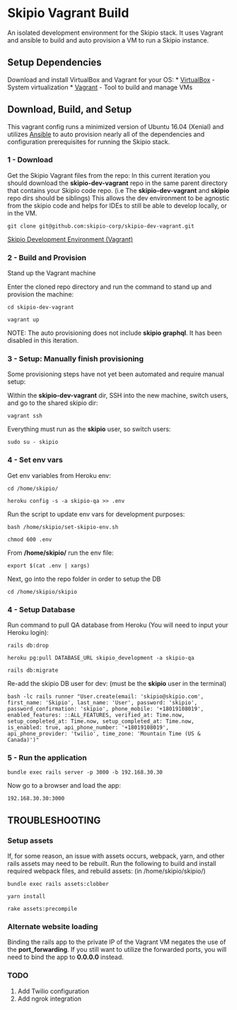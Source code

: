 # Skipio Vagrant Build
An isolated development environment for the Skipio stack. It uses Vagrant and ansible to build and auto provision a VM to run a Skipio instance.

## Setup Dependencies
Download and install VirtualBox and Vagrant for your OS:
    * [VirtualBox](https://www.virtualbox.org/wiki/Downloads/) - System virtualization
    * [Vagrant](https://www.vagrantup.com/downloads.html) - Tool to build and manage VMs

## Download, Build, and Setup
This vagrant config runs a minimized version of Ubuntu 16.04 (Xenial) and utilizes [Ansible](https://www.ansible.com/resources/get-started) to auto provision nearly all of the dependencies and configuration prerequisites for running the Skipio stack.

### 1 - Download
Get the Skipio Vagrant files from the repo:
In this current iteration you should download the **skipio-dev-vagrant** repo in the same parent directory that contains your Skipio code repo. (i.e The **skipio-dev-vagrant** and **skipio** repo dirs should be siblings) This allows the dev environment to be agnostic from the skipio code and helps for IDEs to still be able to develop locally, or in the VM.

```
git clone git@github.com:skipio-corp/skipio-dev-vagrant.git 
```

[Skipio Development Environment (Vagrant)](https://github.com/skipio-corp/skipio-dev-vagrant)


### 2 - Build and Provision
Stand up the Vagrant machine

Enter the cloned repo directory and run the command to stand up and provision the machine:
```
cd skipio-dev-vagrant
```

```
vagrant up
```

NOTE: The auto provisioning does not include **skipio graphql**. It has been disabled in this iteration.


### 3 - Setup: Manually finish provisioning
Some provisioning steps have not yet been automated and require manual setup:

Within the **skipio-dev-vagrant** dir, SSH into the new machine, switch users, and go to the shared skipio dir:
```
vagrant ssh
```

Everything must run as the **skipio** user, so switch users:
```
sudo su - skipio
```

### 4 - Set env vars
Get env variables from Heroku env:
```
cd /home/skipio/
```

```
heroku config -s -a skipio-qa >> .env
```

Run the script to update env vars for development purposes:
```
bash /home/skipio/set-skipio-env.sh
```

```
chmod 600 .env
```

From **/home/skipio/** run the env file:
```
export $(cat .env | xargs)
```

Next, go into the repo folder in order to setup the DB
```
cd /home/skipio/skipio
```


### 4 - Setup Database
Run command to pull QA database from Heroku (You will need to input your Heroku login):
```
rails db:drop
```

```
heroku pg:pull DATABASE_URL skipio_development -a skipio-qa
```

```
rails db:migrate
```

Re-add the skipio DB user for dev: (must be the **skipio** user in the terminal)
```
bash -lc rails runner "User.create(email: 'skipio@skipio.com', first_name: 'Skipio', last_name: 'User', password: 'skipio', password_confirmation: 'skipio', phone_mobile: '+18019108019', enabled_features: ::ALL_FEATURES, verified_at: Time.now, setup_completed_at: Time.now, setup_completed_at: Time.now, is_enabled: true, api_phone_number: '+18019108019', api_phone_provider: 'twilio', time_zone: 'Mountain Time (US & Canada)')"
```


### 5 - Run the application

```
bundle exec rails server -p 3000 -b 192.168.30.30
```

Now go to a browser and load the app:
```
192.168.30.30:3000
```


## TROUBLESHOOTING

### Setup assets
If, for some reason, an issue with assets occurs, webpack, yarn, and other rails assets may need to be rebuilt. Run the following to build and install required webpack files, and rebuild assets: (in /home/skipio/skipio/)

```
bundle exec rails assets:clobber
```
 
```
yarn install
```
```
rake assets:precompile
```


### Alternate website loading
Binding the rails app to the private IP of the Vagrant VM negates the use of the **port_forwarding**. If you still want to utilize the forwarded ports, you will need to bind the app to **0.0.0.0** instead.

### TODO
1) Add Twilio configuration
2) Add ngrok integration